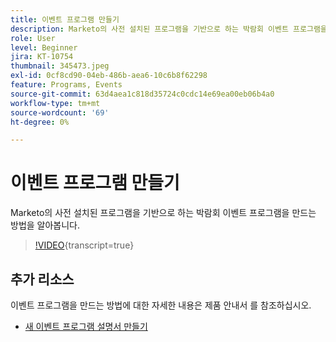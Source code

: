 ```yaml
---
title: 이벤트 프로그램 만들기
description: Marketo의 사전 설치된 프로그램을 기반으로 하는 박람회 이벤트 프로그램을 만드는 방법을 알아봅니다.
role: User
level: Beginner
jira: KT-10754
thumbnail: 345473.jpeg
exl-id: 0cf8cd90-04eb-486b-aea6-10c6b8f62298
feature: Programs, Events
source-git-commit: 63d4aea1c818d35724c0cdc14e69ea00eb06b4a0
workflow-type: tm+mt
source-wordcount: '69'
ht-degree: 0%

---
```


# 이벤트 프로그램 만들기

Marketo의 사전 설치된 프로그램을 기반으로 하는 박람회 이벤트 프로그램을 만드는 방법을 알아봅니다.

>[!VIDEO](https://video.tv.adobe.com/v/3411679/?quality=12&learn=on&captions=kor){transcript=true}

## 추가 리소스

이벤트 프로그램을 만드는 방법에 대한 자세한 내용은 제품 안내서 를 참조하십시오.

* [새 이벤트 프로그램 설명서 만들기](https://experienceleague.adobe.com/docs/marketo/using/product-docs/demand-generation/events/understanding-events/create-a-new-event-program.html?lang=ko)
